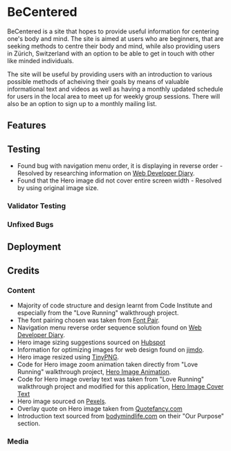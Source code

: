 # BeCentered

BeCentered is a site that hopes to provide useful information for centering one's body and mind. The site is aimed at users who are beginners, that are seeking methods to centre their body and mind, while also providing users in Zürich, Switzerland with an option to be able to get in touch with other like minded individuals.

The site will be useful by providing users with an introduction to various possible methods of acheiving their goals by means of valuable informational text and videos as well as having a monthly updated schedule for users in the local area to meet up for weekly group sessions. There will also be an option to sign up to a monthly mailing list.

## Features

## Testing

- Found bug with navigation menu order, it is displaying in reverse order - Resolved by researching information on [Web Developer Diary](http://nambiara.blogspot.com/2010/10/float-right-without-changing-order.html).
- Found that the Hero image did not cover entire screen width - Resolved by using original image size.

### Validator Testing

### Unfixed Bugs

## Deployment

## Credits

### Content

- Majority of code structure and design learnt from Code Institute and especially from the "Love Running" walkthrough project.
- The font pairing chosen was taken from [Font Pair](https://www.fontpair.co/all).
- Navigation menu reverse order sequence solution found on [Web Developer Diary](http://nambiara.blogspot.com/2010/10/float-right-without-changing-order.html).
- Hero image sizing suggestions sourced on [Hubspot](https://blog.hubspot.com/marketing/hero-image)
- Information for optimizing images for web design found on [jimdo](https://www.jimdo.com/blog/optimize-website-images-for-better-design-seo/).
- Hero image resized using [TinyPNG](https://tinypng.com/).
- Code for Hero image zoom animation taken directly from "Love Running" walkthrough project, [Hero Image Animation](https://learn.codeinstitute.net/courses/course-v1:CodeInstitute+LR101+2021_T1/courseware/4a07c57382724cfda5834497317f24d5/6fd29d155c3b42248ff57bae32978a4b/?child=first).
- Code for Hero image overlay text was taken from "Love Running" walkthrough project and modified for this application, [Hero Image Cover Text](https://learn.codeinstitute.net/courses/course-v1:CodeInstitute+LR101+2021_T1/courseware/4a07c57382724cfda5834497317f24d5/6fd29d155c3b42248ff57bae32978a4b/?child=first)
- Hero image sourced on [Pexels](https://www.pexels.com/photo/woman-practicing-yoga-6787205/).
- Overlay quote on Hero image taken from [Quotefancy.com](https://quotefancy.com/quote/1488144/Rajneesh-Enjoyment-is-just-the-sound-of-being-centered)
- Introduction text sourced from [bodymindlife.com](https://www.bodymindlife.com/about) on their "Our Purpose" section.

### Media